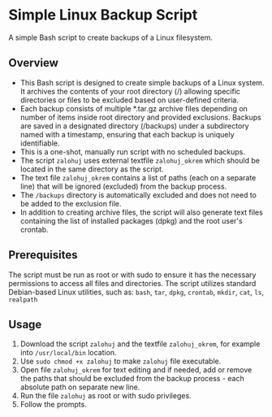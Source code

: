 # Simple Linux Backup Script
A simple Bash script to create backups of a Linux filesystem.

## Overview
  - This Bash script is designed to create simple backups of a Linux system. It archives the contents of your root directory (/) allowing specific directories or files to be excluded based on user-defined criteria.
  - Each backup consists of multiple *.tar.gz archive files depending on number of items inside root directory and provided exclusions. Backups are saved in a designated directory (/backups) under a subdirectory named with a timestamp, ensuring that each backup is uniquely identifiable.
  - This is a one-shot, manually run script with no scheduled backups.
  - The script `zalohuj` uses external textfile `zalohuj_okrem` which should be located in the same directory as the script.
  - The text file `zalohuj_okrem` contains a list of paths (each on a separate line) that will be ignored (excluded) from the backup process.
  - The `/backups` directory is automatically excluded and does not need to be added to the exclusion file.
  - In addition to creating archive files, the script will also generate text files containing the list of installed packages (dpkg) and the root user's crontab.

## Prerequisites
The script must be run as root or with sudo to ensure it has the necessary permissions to access all files and directories.
The script utilizes standard Debian-based Linux utilities, such as: `bash`, `tar`, `dpkg`, `crontab`, `mkdir`, `cat`, `ls`, `realpath`

## Usage
  1. Download the script `zalohuj` and the textfile `zalohuj_okrem`, for example into `/usr/local/bin` location.
  2. Use `sudo chmod +x zalohuj` to make `zalohuj` file executable.
  3. Open file `zalohuj_okrem` for text editing and if needed, add or remove the paths that should be excluded from the backup process - each absolute path on separate new line.
  4. Run the file `zalohuj` as root or with sudo privileges.
  5. Follow the prompts.

